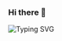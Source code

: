 ### Hi there 👋

![Typing SVG](https://readme-typing-svg.herokuapp.com?font=popins&pause=100&color=F70000&center=true&vCenter=true&multiline=true&width=768&height=100&lines=Full+Stack+Web+Developer+&+Software+Engineer+;PHP%2C+HTML%2C+CSS%2C+REACT%2C+NODE%2C+MYSQL%2C+MongoDB;UI%2FUX+Specialist+)
